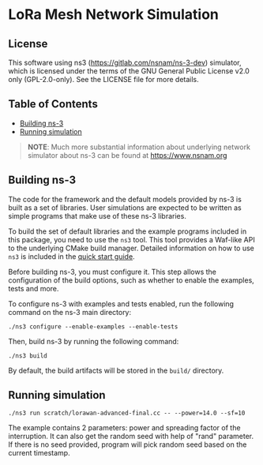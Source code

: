 # LoRa Mesh Network Simulation

## License

This software using ns3 (https://gitlab.com/nsnam/ns-3-dev) simulator, which is licensed under the terms of the GNU General Public License v2.0 only (GPL-2.0-only).
See the LICENSE file for more details.

## Table of Contents
* [Building ns-3](#building-ns-3)
* [Running simulation](#running-simulation)

> **NOTE**: Much more substantial information about underlying network simulator about ns-3 can be found at
<https://www.nsnam.org>

## Building ns-3

The code for the framework and the default models provided
by ns-3 is built as a set of libraries. User simulations
are expected to be written as simple programs that make
use of these ns-3 libraries.

To build the set of default libraries and the example
programs included in this package, you need to use the
`ns3` tool. This tool provides a Waf-like API to the
underlying CMake build manager.
Detailed information on how to use `ns3` is included in the
[quick start guide](doc/installation/source/quick-start.rst).

Before building ns-3, you must configure it.
This step allows the configuration of the build options,
such as whether to enable the examples, tests and more.

To configure ns-3 with examples and tests enabled,
run the following command on the ns-3 main directory:

```shell
./ns3 configure --enable-examples --enable-tests
```

Then, build ns-3 by running the following command:

```shell
./ns3 build
```

By default, the build artifacts will be stored in the `build/` directory.

## Running simulation

```shell
./ns3 run scratch/lorawan-advanced-final.cc -- --power=14.0 --sf=10
```

The example contains 2 parameters: power and spreading factor of the interruption. It can also get the random seed with help of "rand" parameter. If there is no seed provided, program will pick random seed based on the current timestamp. 

